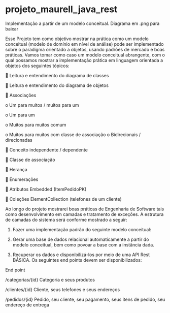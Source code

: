 # projeto_maurell_java_rest

Implementação a partir de um modelo conceitual. Diagrama em .png para baixar

Esse Projeto tem como objetivo mostrar na prática como um modelo conceitual (modelo de domínio em nível de análise) pode ser implementado sobre o paradigma orientado a objetos, usando padrões de mercado e boas práticas.
Vamos tomar como caso um modelo conceitual abrangente, com o qual possamos mostrar a implementação prática em linguagem orientada a objetos dos seguintes tópicos:

 Leitura e entendimento do diagrama de classes

 Leitura e entendimento do diagrama de objetos

 Associações

o Um para muitos / muitos para um

o Um para um

o Muitos para muitos comum

o Muitos para muitos com classe de associação o Bidirecionais / direcionadas

 Conceito independente / dependente

 Classe de associação

 Herança

 Enumerações

 Atributos Embedded (ItemPedidoPK)

 Coleções ElementCollection (telefones de um cliente)

Ao longo do projeto mostrarei boas práticas de Engenharia de Software tais como desenvolvimento em camadas e tratamento de exceções. A estrutura de camadas do sistema será conforme mostrado a seguir:
 


1) Fazer uma implementação padrão do seguinte modelo conceitual:
  
 3) Gerar uma base de dados relacional automaticamente a partir do modelo conceitual, bem como povoar a base com a instância dada. 
 4) Recuperar os dados e disponibilizá-los por meio de uma API Rest BÁSICA. Os seguintes end points devem ser disponibilizados:
 
End point

/categorias/{id}
Categoria e seus produtos

/clientes/{id}
Cliente, seus telefones e seus endereços

/pedidos/{id}
Pedido, seu cliente, seu pagamento, seus itens de pedido, seu endereço de entrega
